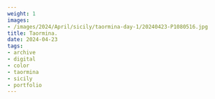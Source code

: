 ```yaml
---
weight: 1
images:
- /images/2024/April/sicily/taormina-day-1/20240423-P1080516.jpg
title: Taormina.
date: 2024-04-23
tags:
- archive
- digital
- color
- taormina
- sicily
- portfolio
---
```


